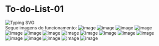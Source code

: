 # To-do-List-01
![Typing SVG](https://readme-typing-svg.demolab.com?font=Fira+Code&duration=5000&pause=1000&color=9046FF&width=435&lines=Desafio+"To+do+List"!!!)
<br>
Segue imagens do funcionamento:
![image](https://user-images.githubusercontent.com/63565141/232454836-f0057c4f-18cb-42da-bb89-f5db839df32e.png)
![image](https://user-images.githubusercontent.com/63565141/232454986-75d5807b-14bb-430b-902f-8876b97acbcf.png)
![image](https://user-images.githubusercontent.com/63565141/232455484-71519989-a740-452b-a033-09c1fff952b5.png)
![image](https://user-images.githubusercontent.com/63565141/232455541-4b9e72c1-0c37-4b88-82c4-357325eed111.png)
![image](https://user-images.githubusercontent.com/63565141/232455597-32e30d64-a4c5-4355-b306-f7455a866371.png)
![image](https://user-images.githubusercontent.com/63565141/232455648-dd058e7b-6b7f-4296-83b2-7c721a1f49f0.png)
![image](https://user-images.githubusercontent.com/63565141/232455682-0dd4d9f2-cb63-4710-96bb-8a2fb4d6a012.png)
![image](https://user-images.githubusercontent.com/63565141/232457379-775a24bd-1c96-4e2d-84fa-3841264d30fe.png)
![image](https://user-images.githubusercontent.com/63565141/232457484-e36ee1f4-88de-4e1e-a994-53e19d9bd8e1.png)
![image](https://user-images.githubusercontent.com/63565141/232457730-b6c060ec-1f0c-42e2-b7d9-b74642cf9d9d.png)
![image](https://user-images.githubusercontent.com/63565141/232457757-1414359b-261a-4b2f-9e6f-d22823c93c33.png)
![image](https://user-images.githubusercontent.com/63565141/232457831-70c72eb3-dab8-4c0b-b57b-e9da8b44ff11.png)
![image](https://user-images.githubusercontent.com/63565141/232458048-1a9ff6c5-3beb-4414-a19f-8d71b0557f19.png)
![image](https://user-images.githubusercontent.com/63565141/232458170-d49a4e4d-2f93-4604-856c-5e3f02e96232.png)
![image](https://user-images.githubusercontent.com/63565141/232458216-b279180d-a49e-4ef5-8f0f-d29654661294.png)
![image](https://user-images.githubusercontent.com/63565141/232460912-a8f75c0d-cd13-47df-a121-a12cef6e7eb8.png)
![image](https://user-images.githubusercontent.com/63565141/232461005-716f1564-a81c-441f-96bb-487c8c150759.png)
